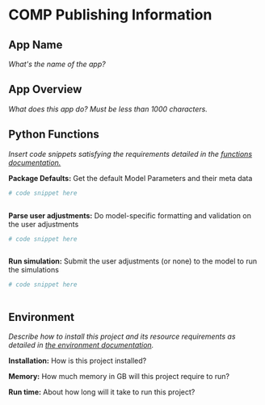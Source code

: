 # COMP Publishing Information

App Name
-----------------
*What's the name of the app?*


App Overview
----------------------------------------
*What does this app do? Must be less than 1000 characters.*



Python Functions
-------------------------
*Insert code snippets satisfying the requirements detailed in the [functions documentation.](ENDPOINTS.md)*


**Package Defaults:** Get the default Model Parameters and their meta data

```python
# code snippet here



```




**Parse user adjustments:** Do model-specific formatting and validation on the user adjustments

```python
# code snippet here



```


**Run simulation:** Submit the user adjustments (or none) to the model to run the simulations

```python
# code snippet here



```

Environment
---------------
*Describe how to install this project and its resource requirements as detailed in [the environment documentation](ENVIRONMENT.md).*


**Installation:** How is this project installed?


**Memory:** How much memory in GB will this project require to run?


**Run time:** About how long will it take to run this project?



